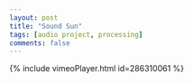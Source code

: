 ```yaml
---
layout: post
title: "Sound Sun"
tags: [audio project, processing]
comments: false
---
```

{% include vimeoPlayer.html id=286310061 %}

